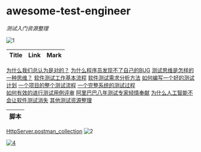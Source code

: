 # awesome-test-engineer
 _测试入门资源整理_

![1](https://www.featurepics.com/FI/Thumb300/20150509/Sign-3574708.jpg)  


Title| Link | Mark
--- |--- |---  
[为什么我们总认为是对的？](http://open.163.com/movie/2016/8/V/3/MBS4K7I75_MBS4L97V3.html)
[为什么程序员发现不了自己的BUG](https://www.techug.com/post/why-can-not-you-find-your-bug.html)
[测试思维是怎样的一种思维？](https://www.jianshu.com/p/e47006717527)
[软件测试工作基本流程](https://blog.csdn.net/sinat_41392571/article/details/81514521)
[软件测试需求分析方法](https://blog.csdn.net/zhusongziye/article/details/79703982)
[如何编写一个好的测试计划](https://www.cnblogs.com/wuxiaoxia/p/5502051.html)
[一个项目的整个测试流程](https://www.cnblogs.com/sunshine-blog/p/9782201.html)
[一个完整系统的测试过程](http://www.51testing.com/html/68/n-3724968.html)   
[如何有效的进行测试用例评审](https://blog.csdn.net/seagal890/article/details/50459178)
[阿里巴巴八年测试专家倾情奉献](https://yq.aliyun.com/articles/154050)
[为什么人工智能不会让软件测试消失](https://www.testwo.com/article/1180)
[其他测试资源整理](https://github.com/thanksdanny/tester-resource)   

脚本|
--- |
[HttpServer.postman_collection](https://github.com/anyboo/awesome-test-engineer/blob/master/HttpServer.postman_collection.json)
![2](https://timgsa.baidu.com/timg?image&quality=80&size=b9999_10000&sec=1564722379655&di=12a7052947e0c7a64284f93e092fde6d&imgtype=0&src=http%3A%2F%2Fwww.webgraphics360.com%2Fimages%2FAnimated-Web-Graphics-Stop-2.gif)
   

[![4](http://n.sinaimg.cn/sinacn11/323/w963h960/20181118/2726-hnyuqhh7366371.jpg)](http://k.sina.com.cn/article_5408596403_p14260a1b302700erom.html)
